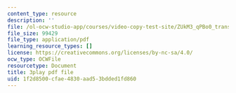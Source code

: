 ```yaml
---
content_type: resource
description: ''
file: /ol-ocw-studio-app/courses/video-copy-test-site/ZUkM3_qPBo0_transcript.pdf
file_size: 99429
file_type: application/pdf
learning_resource_types: []
license: https://creativecommons.org/licenses/by-nc-sa/4.0/
ocw_type: OCWFile
resourcetype: Document
title: 3play pdf file
uid: 1f2d8500-cfae-4830-aad5-3bdded1fd860
---
```

